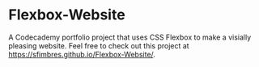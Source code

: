 # Flexbox-Website
A Codecademy portfolio project that uses CSS Flexbox to make a visially pleasing website. Feel free to check out this project at https://sfimbres.github.io/Flexbox-Website/.
